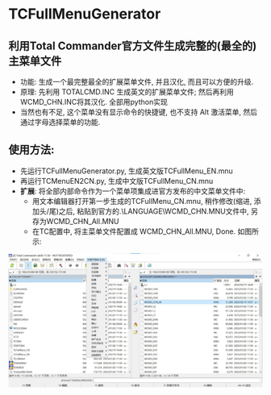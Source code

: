 # TCFullMenuGenerator

## 利用Total Commander官方文件生成完整的(最全的)主菜单文件
- 功能: 生成一个最完整最全的扩展菜单文件, 并且汉化, 而且可以方便的升级.
- 原理: 先利用 TOTALCMD.INC 生成英文的扩展菜单文件; 然后再利用WCMD_CHN.INC将其汉化. 全部用python实现
- 当然也有不足, 这个菜单没有显示命令的快捷键, 也不支持 Alt 激活菜单, 然后通过字母选择菜单的功能.

## 使用方法:
- 先运行TCFullMenuGenerator.py, 生成英文版TCFullMenu_EN.mnu
- 再运行TCMenuEN2CN.py, 生成中文版TCFullMenu_CN.mnu
- **扩展**: 将全部内部命令作为一个菜单项集成进官方发布的中文菜单文件中:
  - 用文本编辑器打开第一步生成的TCFullMenu_CN.mnu, 稍作修改(缩进, 添加头/尾)之后, 粘贴到官方的.\LANGUAGE\WCMD_CHN.MNU文件中, 另存为WCMD_CHN_All.MNU
  - 在TC配置中, 将主菜单文件配置成 WCMD_CHN_All.MNU, Done. 如图所示:

![image](tcmd1150FullMenu.jpg)
